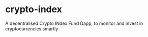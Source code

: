 # crypto-index
A decentralised Crypto INdex Fund Dapp, to monitor and invest in cryptocurrencies smartly
